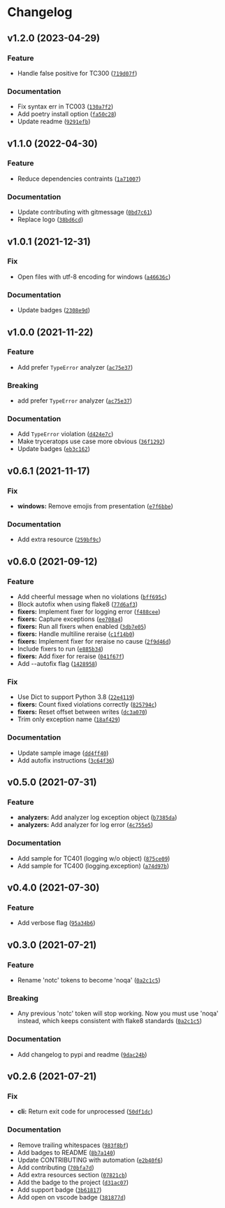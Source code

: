# Changelog

<!--next-version-placeholder-->

## v1.2.0 (2023-04-29)
### Feature
* Handle false positive for TC300 ([`719d07f`](https://github.com/guilatrova/tryceratops/commit/719d07f46dc68d4036964216c65aafdf452366da))

### Documentation
* Fix syntax err in TC003 ([`130a7f2`](https://github.com/guilatrova/tryceratops/commit/130a7f2a512aaeefb6bb7faaced75d8865ce9b26))
* Add poetry install option ([`fa50c28`](https://github.com/guilatrova/tryceratops/commit/fa50c2840b2ff3afc2c57d136d921b1dba54fc57))
* Update readme ([`9291efb`](https://github.com/guilatrova/tryceratops/commit/9291efb9a159cbfbd9db6127944bac2fd6aa3dd2))

## v1.1.0 (2022-04-30)
### Feature
* Reduce dependencies contraints ([`1a71007`](https://github.com/guilatrova/tryceratops/commit/1a710072c86f4747a375e0bcd88766e856baeaf9))

### Documentation
* Update contributing with gitmessage ([`0bd7c61`](https://github.com/guilatrova/tryceratops/commit/0bd7c61e4004919483ae86611a1a1a5ea1555486))
* Replace logo ([`38bd6cd`](https://github.com/guilatrova/tryceratops/commit/38bd6cdb95e57bd9674fd5b061abef63ec94c85e))

## v1.0.1 (2021-12-31)
### Fix
* Open files with utf-8 encoding for windows ([`a46636c`](https://github.com/guilatrova/tryceratops/commit/a46636ccce68742cf83f035507c4680357cabb14))

### Documentation
* Update badges ([`2308e9d`](https://github.com/guilatrova/tryceratops/commit/2308e9ddbbc320b0ad43a7e959cba2d6eaa14526))

## v1.0.0 (2021-11-22)
### Feature
* Add prefer `TypeError` analyzer ([`ac75e37`](https://github.com/guilatrova/tryceratops/commit/ac75e377b8c6213f549fccc45a4d34db2c73404c))

### Breaking
* add prefer `TypeError` analyzer ([`ac75e37`](https://github.com/guilatrova/tryceratops/commit/ac75e377b8c6213f549fccc45a4d34db2c73404c))

### Documentation
* Add `TypeError` violation ([`d424e7c`](https://github.com/guilatrova/tryceratops/commit/d424e7c0bd4ce8364ad6dd8f47c08619e5bbd6de))
* Make tryceratops use case more obvious ([`36f1292`](https://github.com/guilatrova/tryceratops/commit/36f1292e3e4bbd6a2bb1201069d1a902e8b68360))
* Update badges ([`eb3c162`](https://github.com/guilatrova/tryceratops/commit/eb3c1624c9a79e4341151ecc884d338f51217ac2))

## v0.6.1 (2021-11-17)
### Fix
* **windows:** Remove emojis from presentation ([`e7f6bbe`](https://github.com/guilatrova/tryceratops/commit/e7f6bbec1dfb525aacd1a30c8e737b27ef93efd9))

### Documentation
* Add extra resource ([`259bf9c`](https://github.com/guilatrova/tryceratops/commit/259bf9c1eb357f2ebf737f5b3f9c52220645490f))

## v0.6.0 (2021-09-12)
### Feature
* Add cheerful message when no violations ([`bff695c`](https://github.com/guilatrova/tryceratops/commit/bff695c90bf08d9e5489376407f64e1af71d26ad))
* Block autofix when using flake8 ([`77d6af3`](https://github.com/guilatrova/tryceratops/commit/77d6af33b60bef51f7f0a5ed80ee6f0965d57856))
* **fixers:** Implement fixer for logging error ([`f488cee`](https://github.com/guilatrova/tryceratops/commit/f488cee1181610d40f65bc328a802c2a772a951c))
* **fixers:** Capture exceptions ([`ee708a4`](https://github.com/guilatrova/tryceratops/commit/ee708a42ca1b154a00a9ccae26c87d0243f184c5))
* **fixers:** Run all fixers when enabled ([`3db7e05`](https://github.com/guilatrova/tryceratops/commit/3db7e056981fcf8a4a7926bf97245540728f56f0))
* **fixers:** Handle multiline reraise ([`c1f14b0`](https://github.com/guilatrova/tryceratops/commit/c1f14b03d28bef2626d451cbffd3c93faee19461))
* **fixers:** Implement fixer for reraise no cause ([`2f9d46d`](https://github.com/guilatrova/tryceratops/commit/2f9d46d864b35f8ad4af6b8aac240c6dcb79a775))
* Include fixers to run ([`e885b34`](https://github.com/guilatrova/tryceratops/commit/e885b34ca0d2354735f5d89f0a6f488ace24cb2c))
* **fixers:** Add fixer for reraise ([`041f67f`](https://github.com/guilatrova/tryceratops/commit/041f67ffc1df900b3d0e1ea37c27f73ab7f45097))
* Add --autofix flag ([`1428958`](https://github.com/guilatrova/tryceratops/commit/142895827a3da801a470efb54a2d4e4b9687952a))

### Fix
* Use Dict to support Python 3.8 ([`22e4119`](https://github.com/guilatrova/tryceratops/commit/22e4119802db8a205929bf70c2c2657cb36a290d))
* **fixers:** Count fixed violations correctly ([`825794c`](https://github.com/guilatrova/tryceratops/commit/825794c76cb6c7b712e52e8ec4989d7edf98f8ee))
* **fixers:** Reset offset between writes ([`dc3a070`](https://github.com/guilatrova/tryceratops/commit/dc3a070f1a51eadaaec3fbf623d0d99a71b964e0))
* Trim only exception name ([`18af429`](https://github.com/guilatrova/tryceratops/commit/18af429a89537f543652cb4fddf757d9073c68d9))

### Documentation
* Update sample image ([`dd4ff40`](https://github.com/guilatrova/tryceratops/commit/dd4ff40f47c17412b46bafcbc96131c37b0f2c99))
* Add autofix instructions ([`3c64f36`](https://github.com/guilatrova/tryceratops/commit/3c64f36d29ebe18dc568b5c985b73512f5d46e2a))

## v0.5.0 (2021-07-31)
### Feature
* **analyzers:** Add analyzer log exception object ([`b7385da`](https://github.com/guilatrova/tryceratops/commit/b7385da16ff68fa5320a86adf02ebd03efeb1c22))
* **analyzers:** Add analyzer for log error ([`4c755e5`](https://github.com/guilatrova/tryceratops/commit/4c755e54d7f324eb3e5937cd501bb09e9493fae3))

### Documentation
* Add sample for TC401 (logging w/o object) ([`875ce09`](https://github.com/guilatrova/tryceratops/commit/875ce09f5efbaccdd555ffe4bd3cdb4ab6c38b4b))
* Add sample for TC400 (logging.exception) ([`a74d97b`](https://github.com/guilatrova/tryceratops/commit/a74d97be73bb1e12e50d2bb3721a0169c0a40ade))

## v0.4.0 (2021-07-30)
### Feature
* Add verbose flag ([`95a34b6`](https://github.com/guilatrova/tryceratops/commit/95a34b643ad71c392d419006607ba4d3cbb68375))

## v0.3.0 (2021-07-21)
### Feature
* Rename 'notc' tokens to become 'noqa' ([`0a2c1c5`](https://github.com/guilatrova/tryceratops/commit/0a2c1c5a9efe77c94a0080369ce2e18ae3e937b7))

### Breaking
* Any previous 'notc' token will stop working. Now you must use 'noqa' instead, which keeps consistent with flake8 standards  ([`0a2c1c5`](https://github.com/guilatrova/tryceratops/commit/0a2c1c5a9efe77c94a0080369ce2e18ae3e937b7))

### Documentation
* Add changelog to pypi and readme ([`9dac24b`](https://github.com/guilatrova/tryceratops/commit/9dac24b50b92e39abac63307345343189ccb24bf))

## v0.2.6 (2021-07-21)
### Fix
* **cli:** Return exit code for unprocessed ([`50df1dc`](https://github.com/guilatrova/tryceratops/commit/50df1dcb3f671062a76b280c994672a2313b9d38))

### Documentation
* Remove trailing whitespaces ([`983f8bf`](https://github.com/guilatrova/tryceratops/commit/983f8bf6aa8f96284a9a0e5f991a000a78b0753d))
* Add badges to README ([`8b7a140`](https://github.com/guilatrova/tryceratops/commit/8b7a140a45dbfee832e1b89a90c59d6a4abd3c44))
* Update CONTRIBUTING with automation ([`e2b40f6`](https://github.com/guilatrova/tryceratops/commit/e2b40f6099a22c879d85548bafc15bc89468824d))
* Add contributing ([`70bfa7d`](https://github.com/guilatrova/tryceratops/commit/70bfa7d403a833e3e575931938f4fd24028def52))
* Add extra resources section ([`07821cb`](https://github.com/guilatrova/tryceratops/commit/07821cb70a23de9e602929cab42d62aeef214383))
* Add the badge to the project ([`d31ac07`](https://github.com/guilatrova/tryceratops/commit/d31ac071e11370d20982538a0256ff4c984f5902))
* Add support badge ([`3b61817`](https://github.com/guilatrova/tryceratops/commit/3b618173cd8b5996a74e3ffc6c9833e53e504172))
* Add open on vscode badge ([`381877d`](https://github.com/guilatrova/tryceratops/commit/381877d1b34ed8f63da611ad4b6f0774d1ad65c0))
